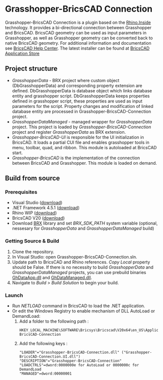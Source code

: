 # Grasshopper-BricsCAD Connection
Grasshopper-BricsCAD Connection is a plugin based on the [Rhino.Inside](https://github.com/mcneel/rhino.inside) technology.
It provides a bi-directional connection between Grasshopper and BricsCAD. BricsCAD geometry can be used as input parameters in Grasshopper, as well as Grasshopper geometry can be converted back to native BricsCAD geometry.
For additional information and documentation see [BricsCAD Help Center](https://help.bricsys.com/hc/en-us/articles/360025542454-Rhino-Grasshopper-Integration).
The latest installer can be found at [BricsCAD Application Store](https://www.bricsys.com/applications/a/?rhino/grasshopper-connection-for-bricscad-bim-a1353-al2360)

## Project structure
* *GrasshopperData* - BRX project where custom object (DbGrasshopperData) and corresponding property extension are defined. DbGrasshopperData is database object which links database entity and grasshopper script. DbGrasshopperData keeps properties defined in grasshopper script, these properties are used as input parameters for the script. Property changes and modification of linked database entity are processed in Grasshopper-BricsCAD-Connection project.
* *GrasshopperDataManaged* - managed wrapper for *GrasshopperData* project. This project is loaded by *Grasshopper-BricsCAD-Connection* project and register *GrasshopperData* as BRX extension.
* *Grasshopper-BricsCAD-UI* is responsible for the UI initialization in BricsCAD. It loads a partial CUI file and enables grasshopper tools in menu, toolbar, quad, and ribbon. This module is autoloaded at BricsCAD start.
* *Grasshopper-BricsCAD* is the implementation of the connection between BricsCAD and Grasshopper. This module is loaded on demand.

## Build from source
### Prerequisites
* Visual Studio ([download](https://visualstudio.microsoft.com/downloads/))
* .NET Framework 4.5.1 ([download](https://dotnet.microsoft.com/download/visual-studio-sdks))
* Rhino WIP ([download](https://www.rhino3d.com/download/rhino/wip))
* BricsCAD V20 ([download](https://www.bricsys.com/common/download.jsp))
* Download [BRX](https://www.bricsys.com/bricscad/help/en_US/CurVer/DevRef/source/BRX_01.htm) library and set *BRX_SDK_PATH* system variable (optional, nessesary for *GrasshopperData* and *GrasshopperDataManaged* build)

### Getting Source & Build
1. Clone the repository.
2. In Visual Studio: open Grasshopper-BricsCAD-Connection.sln.
3. Update path to BricsCAD and Rhino references. _Copy Local_ property should be False. If there is no necessity to build *GrasshopperData* and *GrasshopperDataManaged* projects, you can use prebuild binaries [GhDataApp.dll](https://github.com/Bricsys/rhino.inside-bricscad/blob/master/GrasshopperData/prebuild/GhDataApp.dll) and [GhDataManaged.dll](https://github.com/Bricsys/rhino.inside-bricscad/blob/master/GrasshopperDataManaged/prebuild/GhDataManaged.dll).
4. Navigate to _Build_ > _Build Solution_ to begin your build.

### Launch
* Run *NETLOAD* command in BricsCAD to load the .NET application. 
* Or edit the Windows Registry to enable mechanism of DLL AutoLoad or DemandLoad:  
  1. Add a folder to the following path : 
     ```
     HKEY_LOCAL_MACHINE\SOFTWARE\Bricsys\Bricscad\V20x64\en_US\Applications\Grasshopper-BricsCAD-Connection
     ```
  2. Add the following keys :
     ```
     "LOADER"="Grasshopper-BricsCAD-Connection.dll" ("Grasshopper-BricsCAD-Connection.UI.dll")
     "DESCRIPTION"="Grasshopper-BricsCAD-Connection"
     "LOADCTRLS"=dword:0000000e for AutoLoad or 0000000c for DemandLoad
     "MANAGED"=dword:00000001
     ```

